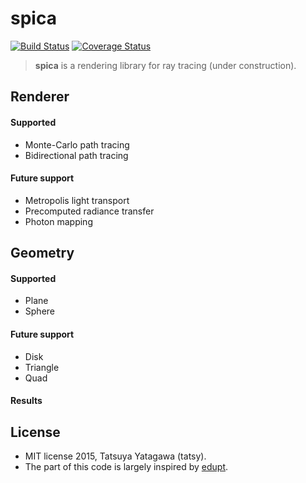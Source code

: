 spica
===

[![Build Status](https://travis-ci.org/tatsy/spica.svg?branch=master)](https://travis-ci.org/tatsy/spica)
[![Coverage Status](https://coveralls.io/repos/tatsy/spica/badge.svg?branch=master)](https://coveralls.io/r/tatsy/spica?branch=master)

> **spica** is a rendering library for ray tracing (under construction).

## Renderer

#### Supported

* Monte-Carlo path tracing
* Bidirectional path tracing

#### Future support

* Metropolis light transport
* Precomputed radiance transfer
* Photon mapping

## Geometry

#### Supported

* Plane
* Sphere

#### Future support

* Disk
* Triangle
* Quad

#### Results


## License

* MIT license 2015, Tatsuya Yatagawa (tatsy).
* The part of this code is largely inspired by [edupt](https://github.com/githole/edupt.git).
